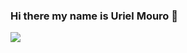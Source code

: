 ### Hi there my name is Uriel Mouro  👋
![](https://media1.tenor.com/m/MXqz747LftQAAAAC/sigma-flaygel.gif)
<!--
**UrielMouro/UrielMouro** is a ✨ _special_ ✨ repository because its `README.md` (this file) appears on your GitHub profile.

Here are some ideas to get you started:

- 🔭 I’m currently working on ...
- 🌱 I’m currently learning ...
- 👯 I’m looking to collaborate on ...
- 🤔 I’m looking for help with ...
- 💬 Ask me about ...
- 📫 How to reach me: ...
- 😄 Pronouns: ...
- ⚡ Fun fact: ...
-->
